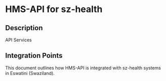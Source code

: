 # HMS-API for sz-health

## Description

API Services

## Integration Points

This document outlines how HMS-API is integrated with sz-health systems in Eswatini (Swaziland).
